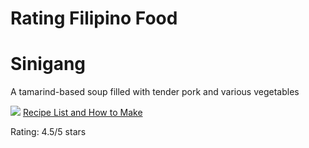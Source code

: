 # Rating Filipino Food

<h1> <strong> Sinigang </strong> </h1>
<p> A tamarind-based soup filled with tender pork and various vegetables </p>
<img src="https://upload.wikimedia.org/wikipedia/commons/f/f5/Sinigang_na_Baboy_DSCF4234.jpg"> 
 <a href="https://panlasangpinoy.com/pork-sinigang-na-baboy-recipe/" target="_blank">
    Recipe List and How to Make
  </a>
<p> Rating: 4.5/5 stars </p>
